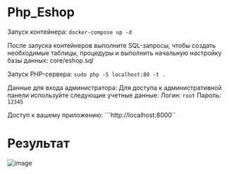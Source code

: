 # Php_Eshop
Запуск контейнера:
`docker-compose up -d`

После запуска контейнеров выполните SQL-запросы, чтобы создать необходимые таблицы, процедуры и выполнить начальную настройку базы данных:
 core/eshop.sql

Запуск PHP-сервера:
`sudo php -S localhost:80 -t .`

Данные для входа администратора: Для доступа к административной панели используйте следующие учетные данные:
Логин: `root` 
Пароль: `12345`

Доступ к вашему приложению:
```http://localhost:8000``

# Результат
![image](https://github.com/user-attachments/assets/1698c256-60f6-497b-baa1-df4620f7d599)

